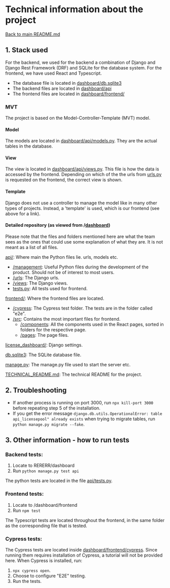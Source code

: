 # Technical information about the project

[Back to main README.md](../README.md)

## 1. Stack used

For the backend, we used for the backend a combination of Django and Django Rest Framework (DRF) and SQLite for the
database system.
For the frontend, we have used React and Typescript.

- The database file is located in [dashboard/db.sqlite3](dashboard/db.sqlite3)
- The backend files are located in [dashboard/api](dashboard/api)
- The frontend files are located in [dashboard/frontend/](dashboard/frontend/)

### MVT

The project is based on the Model-Controller-Template (MVT) model.

#### Model

The models are located in [dashboard/api/models.py](dashboard/api/models.py).
They are the actual tables in the database.

#### View

The view is located in [dashboard/api/views.py](dashboard/api/views.py).
This file is how the data is accessed by the frontend.
Depending on which of the the urls from [urls.py](dashboard/api/urls.py) is requested on the frontend, the correct view
is shown.

#### Template

Django does not use a controller to manage the model like in many other types of projects.
Instead, a 'template' is used, which is our frontend (see above for a link).

#### Detailed repository (as viewed from /[dashboard](dashboard))

Please note that the files and folders mentioned here are what the team sees as the ones that could use some explanation
of what they are.
It is not meant as a list of all files.

[api/](dashboard/api): Where main the Python files lie. urls, models etc.

- [/management](dashboard/api/management): Useful Python files during the development of the product. Should not be of
  interest to most users.
- [/urls](dashboard/api/urls): The Django urls.
- [/views](dashboard/api/views): The Django views.
- [tests.py](dashboard/api/tests.py): All tests used for frontend.

[frontend/](dashboard/frontend): Where the frontend files are located.

- [/cypress](dashboard/frontend/cypress): The Cypress test folder. The tests are in the folder called "e2e".
- [/src](dashboard/frontend/src): Contains the most important files for frontend.
    - [/components](dashboard/frontend/src/components): All the components used in the React pages, sorted in folders
      for the respective page.
    - [/pages](dashboard/frontend/src/pages): The page files.

[license_dashboard/](dashboard/license_dashboard): Django settings.

[db.sqlite3](dashboard/db.sqlite3): The SQLite database file.

[manage.py](dashboard/manage.py): The manage.py file used to start the server etc.

[TECHNICAL_README.md](dashboard/TECHNICAL_README.md): The technical README for the project.

## 2. Troubleshooting

- If another process is running on port 3000, run `npx kill-port 3000` before repeating step 5 of the installation.
- If you get the error message `django.db.utils.OperationalError: table api_licensepool" already exists` when trying to
  migrate tables, run ` python manage.py migrate --fake`.

## 3. Other information - how to run tests

### Backend tests:

1. Locate to RERERR/dashboard
2. Run `python manage.py test api`

The python tests are located in the file [api/tests.py](api/tests.py).

### Frontend tests:

1. Locate to /dashboard/frontend
2. Run `npm test`

The Typescript tests are located throughout the frontend, in the same folder as the corresponding file that is tested.

### Cypress tests:
The Cypress tests are located inside [dashboard/frontend/cypress](frontend/cypress).
Since running them requires installation of Cypress, a tutorial will not be provided here.
When Cypress is installed, run:

1. `npx cypress open`.
2. Choose to configure "E2E" testing.
3. Run the tests.